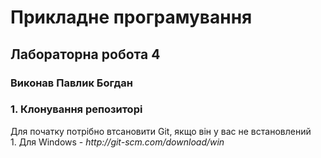 <h1> Прикладне програмування </h1>

<h2> Лабораторна робота 4 </h2>
<h3>Виконав Павлик Богдан</h3>

<h3>1. Клонування репозиторі </h3>
    Для початку потрібно втсановити Git, якщо він у вас не встановлений
    <br> 1. Для Windows - <i>http://git-scm.com/download/win</i>
